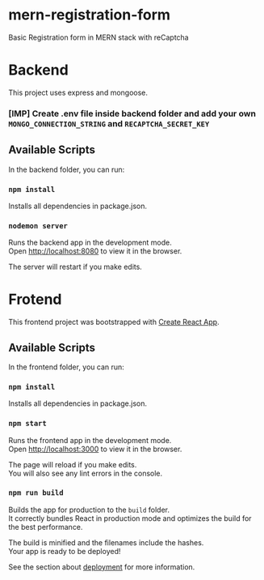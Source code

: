 # mern-registration-form
Basic Registration form in MERN stack with reCaptcha

# Backend
This project uses express and mongoose.
### [IMP] Create .env file inside backend folder and add your own `MONGO_CONNECTION_STRING` and `RECAPTCHA_SECRET_KEY`

## Available Scripts
In the backend folder, you can run:

### `npm install`

Installs all dependencies in package.json.

### `nodemon server`

Runs the backend app in the development mode.<br />
Open [http://localhost:8080](http://localhost:8080) to view it in the browser.

The server will restart if you make edits.<br />



# Frotend
This frontend project was bootstrapped with [Create React App](https://github.com/facebook/create-react-app).

## Available Scripts

In the frontend folder, you can run:

### `npm install`

Installs all dependencies in package.json.

### `npm start`

Runs the frontend app in the development mode.<br />
Open [http://localhost:3000](http://localhost:3000) to view it in the browser.

The page will reload if you make edits.<br />
You will also see any lint errors in the console.

### `npm run build`

Builds the app for production to the `build` folder.<br />
It correctly bundles React in production mode and optimizes the build for the best performance.

The build is minified and the filenames include the hashes.<br />
Your app is ready to be deployed!

See the section about [deployment](https://facebook.github.io/create-react-app/docs/deployment) for more information.

